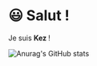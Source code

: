 <h1><span class="emoji">😃 </span><strong>Salut !&nbsp;</strong></h1>
<p>Je suis <strong>Kez&nbsp;</strong>!</p>

![Anurag's GitHub stats](https://github-readme-stats.vercel.app/api?username=kezcoding&hide=contribs,prs)
